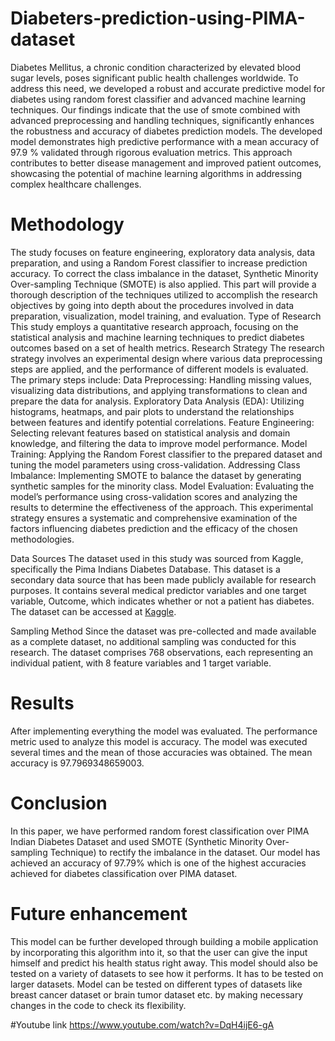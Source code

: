 # Diabeters-prediction-using-PIMA-dataset
Diabetes Mellitus, a chronic condition characterized by elevated blood sugar levels, poses significant public health challenges worldwide. To address this need, we developed a robust and accurate predictive model for diabetes using random forest classifier and advanced machine learning techniques. Our findings indicate that the use of  smote combined with advanced preprocessing and handling techniques, significantly enhances the robustness and accuracy of diabetes prediction models. The developed model demonstrates high predictive performance with a mean  accuracy of 97.9 % validated through rigorous evaluation metrics. This approach contributes to better disease management and improved patient outcomes, showcasing the potential of machine learning algorithms in addressing complex healthcare challenges.
# Methodology
The study focuses on feature engineering, exploratory data analysis, data preparation, and using a Random Forest classifier to increase prediction accuracy. To correct the class imbalance in the dataset, Synthetic Minority Over-sampling Technique (SMOTE) is also applied. This part will provide a thorough description of the techniques utilized to accomplish the research objectives by going into depth about the procedures involved in data preparation, visualization, model training, and evaluation. 
Type of Research
This study employs a quantitative research approach, focusing on the statistical analysis and machine learning techniques to predict diabetes outcomes based on a set of health metrics.
Research Strategy
The research strategy involves an experimental design where various data preprocessing steps       are applied, and the performance of different models is evaluated. The primary steps include:
Data Preprocessing: Handling missing values, visualizing data distributions, and applying transformations to clean and prepare the data for analysis.
Exploratory Data Analysis (EDA): Utilizing histograms, heatmaps, and pair plots to understand the relationships between features and identify potential correlations.
Feature Engineering: Selecting relevant features based on statistical analysis and domain knowledge, and filtering the data to improve model performance.
Model Training: Applying the Random Forest classifier to the prepared dataset and tuning the model parameters using cross-validation.
Addressing Class Imbalance: Implementing SMOTE to balance the dataset by generating synthetic samples for the minority class.
Model Evaluation: Evaluating the model’s performance using cross-validation scores and analyzing the results to determine the effectiveness of the approach.
This experimental strategy ensures a systematic and comprehensive examination of the factors influencing diabetes prediction and the efficacy of the chosen methodologies.

Data Sources
The dataset used in this study was sourced from Kaggle, specifically the Pima Indians Diabetes Database. This dataset is a secondary data source that has been made publicly available for research purposes. It contains several medical predictor variables and one target variable, Outcome, which indicates whether or not a patient has diabetes. The dataset can be accessed at [Kaggle](https://www.kaggle.com/datasets/uciml/pima-indians-diabetes-database).

Sampling Method
Since the dataset was pre-collected and made available as a complete dataset, no additional sampling was conducted for this research. The dataset comprises 768 observations, each representing an individual patient, with 8 feature variables and 1 target variable. 

# Results 
After implementing everything the model was evaluated. The performance metric used to analyze this model is accuracy. The model was executed several times and the mean of those accuracies was obtained. The mean accuracy is 97.7969348659003.
# Conclusion
In this paper, we have performed random forest classification over PIMA Indian Diabetes Dataset and used SMOTE (Synthetic Minority Over-sampling Technique) to rectify the imbalance in the dataset. Our model has achieved an accuracy of 97.79% which is one of the highest accuracies achieved for diabetes classification over PIMA dataset. 

# Future enhancement
This model can be further developed through building a mobile application by incorporating this algorithm into it, so that the user can give the input himself and predict his health status right away. This model should also be tested on a variety of datasets to see how it performs. It has to be tested on larger datasets. Model can be tested on different types of datasets like breast cancer dataset or brain tumor dataset etc. by making necessary changes in the code to check its flexibility.

#Youtube link 
https://www.youtube.com/watch?v=DqH4ijE6-gA
